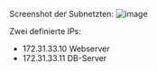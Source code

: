 Screenshot der Subnetzten:
![image](https://github.com/user-attachments/assets/485ec02d-70eb-4627-a711-7602e74e7560)

Zwei definierte IPs:
- 172.31.33.10 Webserver
- 172.31.33.11 DB-Server

